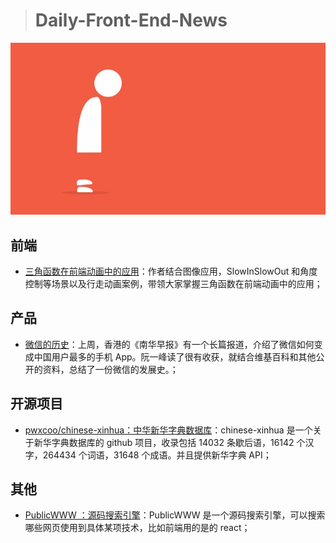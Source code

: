 > # Daily-Front-End-News

[![cover][img]][link]

[img]: https://github.com/fengshangwuqi/Daily-Front-End-News/blob/master/history/2018/08/20/trigonometry-you-must-know.jpg "三角函数在前端动画中的应用"
[link]: https://w3ctrain.com/2018/08/20/trigonometry-you-must-know/

## 前端

- [三角函数在前端动画中的应用](https://w3ctrain.com/2018/08/20/trigonometry-you-must-know/)：作者结合图像应用，SlowInSlowOut 和角度控制等场景以及行走动画案例，带领大家掌握三角函数在前端动画中的应用；

## 产品

- [微信的历史](http://www.ruanyifeng.com/blog/2018/08/weixin.html)：上周，香港的《南华早报》有一个长篇报道，介绍了微信如何变成中国用户最多的手机 App。阮一峰读了很有收获，就结合维基百科和其他公开的资料，总结了一份微信的发展史。；

## 开源项目

- [pwxcoo/chinese-xinhua：中华新华字典数据库](https://github.com/pwxcoo/chinese-xinhua)：chinese-xinhua 是一个关于新华字典数据库的 github 项目，收录包括 14032 条歇后语，16142 个汉字，264434 个词语，31648 个成语。并且提供新华字典 API；

## 其他

- [PublicWWW ：源码搜索引擎](https://publicwww.com/)：PublicWWW 是一个源码搜索引擎，可以搜索哪些网页使用到具体某项技术，比如前端用的是的 react；
